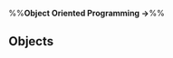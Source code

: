 <link rel="stylesheet" href="{{baseUrl}}/css/textbook.css">

<div class="website-content">

%%**Object Oriented Programming &rarr;**%%

## Objects

<div id="main">

<include src="basic/embed.md" />
<include src="abstraction/embed.md" />
<include src="encapsulation/embed.md" />

</div>

</div>
